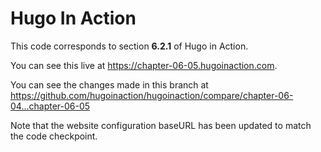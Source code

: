 Hugo In Action
===============

This code corresponds to section **6.2.1** of Hugo in Action.

You can see this live at https://chapter-06-05.hugoinaction.com.

You can see the changes made in this branch at https://github.com/hugoinaction/hugoinaction/compare/chapter-06-04...chapter-06-05

Note that the website configuration baseURL has been updated to match the code checkpoint.
